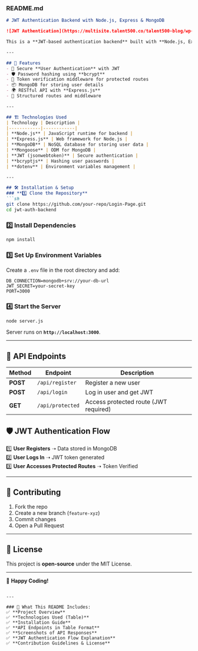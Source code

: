 ### **README.md**  
```md
# JWT Authentication Backend with Node.js, Express & MongoDB

![JWT Authentication](https://multisite.talent500.co/talent500-blog/wp-content/uploads/sites/42/2023/08/118.png)

This is a **JWT-based authentication backend** built with **Node.js, Express, and MongoDB**. It allows users to **register, log in, and access protected routes** using **JSON Web Tokens (JWTs)**.

---

## 🚀 Features
- 🔐 Secure **User Authentication** with JWT
- 🛡️ Password hashing using **bcrypt**
- 🔄 Token verification middleware for protected routes
- 📦 MongoDB for storing user details
- 🌍 RESTful API with **Express.js**
- 📝 Structured routes and middleware

---

## 🏗️ Technologies Used
| Technology | Description |
|------------|------------|
| **Node.js** | JavaScript runtime for backend |
| **Express.js** | Web framework for Node.js |
| **MongoDB** | NoSQL database for storing user data |
| **Mongoose** | ODM for MongoDB |
| **JWT (jsonwebtoken)** | Secure authentication |
| **bcryptjs** | Hashing user passwords |
| **dotenv** | Environment variables management |

---

## 🛠️ Installation & Setup
### **1️⃣ Clone the Repository**
```sh
git clone https://github.com/your-repo/Login-Page.git
cd jwt-auth-backend
```

### **2️⃣ Install Dependencies**
```sh
npm install
```

### **3️⃣ Set Up Environment Variables**
Create a `.env` file in the root directory and add:
```env
DB_CONNECTION=mongodb+srv://your-db-url
JWT_SECRET=your-secret-key
PORT=3000
```

### **4️⃣ Start the Server**
```sh
node server.js
```
Server runs on **`http://localhost:3000`**.

---

## 🔗 API Endpoints
| Method | Endpoint | Description |
|--------|----------|-------------|
| **POST** | `/api/register` | Register a new user |
| **POST** | `/api/login` | Log in user and get JWT |
| **GET** | `/api/protected` | Access protected route (JWT required) |


## 🛡️ JWT Authentication Flow
1️⃣ **User Registers** ➝ Data stored in MongoDB  
2️⃣ **User Logs In** ➝ JWT token generated  
3️⃣ **User Accesses Protected Routes** ➝ Token Verified  

---

## 🤝 Contributing
1. Fork the repo  
2. Create a new branch (`feature-xyz`)  
3. Commit changes  
4. Open a Pull Request  

---

## 📜 License
This project is **open-source** under the MIT License.

---

🚀 **Happy Coding!**  
```

---

### 🔹 What This README Includes:
✅ **Project Overview**  
✅ **Technologies Used (Table)**  
✅ **Installation Guide**  
✅ **API Endpoints in Table Format**  
✅ **Screenshots of API Responses**  
✅ **JWT Authentication Flow Explanation**  
✅ **Contribution Guidelines & License**  

